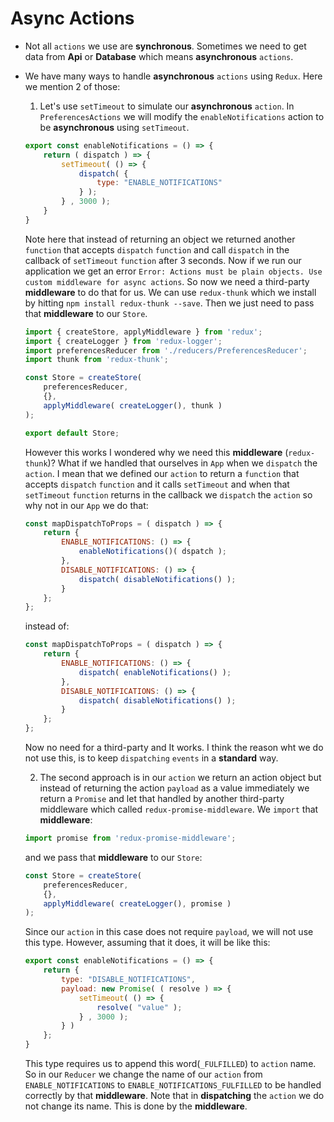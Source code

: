 # Async Actions
* Not all ` actions ` we use are **synchronous**. Sometimes we need to get data from **Api** or **Database** which means **asynchronous** ` actions `.
* We have many ways to handle **asynchronous** ` actions ` using ` Redux `. Here we mention 2 of those:
    1. Let's use ` setTimeout ` to simulate our **asynchronous** ` action `. In ` PreferencesActions ` we will modify the ` enableNotifications ` action to be **asynchronous** using ` setTimeout `.
    ```js
    export const enableNotifications = () => {
        return ( dispatch ) => {
            setTimeout( () => {
                dispatch( {
                    type: "ENABLE_NOTIFICATIONS"
                } );
            } , 3000 );
        }
    }
    ```
    Note here that instead of returning an object we returned another ` function ` that accepts ` dispatch ` ` function ` and call ` dispatch ` in the callback of ` setTimeout ` ` function ` after 3 seconds.
    Now if we run our application we get an error ` Error: Actions must be plain objects. Use custom middleware for async actions `. So now we need a third-party **middleware** to do that for us. We can use ` redux-thunk ` which we install by hitting ` npm install redux-thunk --save `. Then we just need to pass that **middleware** to our ` Store `.
    ```js
    import { createStore, applyMiddleware } from 'redux';
    import { createLogger } from 'redux-logger';
    import preferencesReducer from './reducers/PreferencesReducer';
    import thunk from 'redux-thunk';

    const Store = createStore(
        preferencesReducer,
        {},
        applyMiddleware( createLogger(), thunk )
    );

    export default Store;
    ```
    However this works I wondered why we need this **middleware** (` redux-thunk `)? What if we handled that ourselves in ` App ` when we ` dispatch ` the ` action `. I mean that we defined our ` action ` to return a ` function ` that accepts ` dispatch ` ` function ` and it calls ` setTimeout ` and when that ` setTimeout ` ` function ` returns in the callback we ` dispatch ` the ` action ` so why not in our ` App ` we do that:
    ```js
    const mapDispatchToProps = ( dispatch ) => {
        return {
            ENABLE_NOTIFICATIONS: () => {
                enableNotifications()( dspatch );
            },
            DISABLE_NOTIFICATIONS: () => {
                dispatch( disableNotifications() );
            }
        };
    };
    ```
    instead of:
    ```js
    const mapDispatchToProps = ( dispatch ) => {
        return {
            ENABLE_NOTIFICATIONS: () => {
                dispatch( enableNotifications() );
            },
            DISABLE_NOTIFICATIONS: () => {
                dispatch( disableNotifications() );
            }
        };
    };
    ```
    Now no need for a third-party and It works. I think the reason wht we do not use this, is to keep ` dispatching ` ` events ` in a **standard** way.  

    2. The second approach is in our ` action ` we return an action object but instead of returning the action ` payload ` as a value immediately we return a ` Promise ` and let that handled by another third-party middleware which called ` redux-promise-middleware `. We ` import ` that **middleware**:
    ```js
    import promise from 'redux-promise-middleware';
    ```
    and we pass that **middleware** to our ` Store `:
    ```js
    const Store = createStore(
        preferencesReducer,
        {},
        applyMiddleware( createLogger(), promise )
    );
    ```
    Since our ` action ` in this case does not require ` payload `, we will not use this type. However, assuming that it does, it will be like this:
    ```js
    export const enableNotifications = () => {
        return {
            type: "DISABLE_NOTIFICATIONS",
            payload: new Promise( ( resolve ) => {
                setTimeout( () => {
                    resolve( "value" );
                } , 3000 );
            } )
        };
    }
    ```
    This type requires us to append this word(` _FULFILLED `) to ` action ` name. So in our ` Reducer ` we change the name of our ` action ` from ` ENABLE_NOTIFICATIONS ` to ` ENABLE_NOTIFICATIONS_FULFILLED `  to be handled correctly by that **middleware**. Note that in **dispatching** the ` action ` we do not change its name. This is done by the **middleware**.
